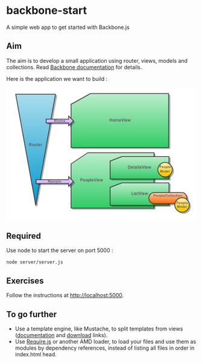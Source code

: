 backbone-start
==============

A simple web app to get started with Backbone.js


Aim
---

The aim is to develop a small application using router, views, models and collections. Read [Backbone documentation](http://backbonejs.org/) for details.

Here is the application we want to build :

![App diagram](/webapp/img/diagram.png "App diagram")


Required
--------

Use node to start the server on port 5000 :

    node server/server.js


Exercises
---------

Follow the instructions at [http://localhost:5000](http://localhost:5000).


To go further
-------------

* Use a template engine, like Mustache, to split templates from views ([documentation](http://mustache.github.com/mustache.5.html) and [download](https://github.com/janl/mustache.js/blob/master/mustache.js) links).
* Use [Require.js](http://requirejs.org/) or another AMD loader, to load your files and use them as modules by dependency references, instead of listing all files in order in index.html head.